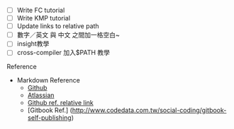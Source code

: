 - [ ] Write FC tutorial
- [ ] Write KMP tutorial
- [ ] Update links to relative path
- [ ] 數字／英文 與 中文 之間加一格空白~
- [ ] insight教學
- [ ] cross-compiler 加入$PATH 教學

Reference
* Markdown Reference
   * [Github](https://guides.github.com/features/mastering-markdown/)
   * [Atlassian](https://confluence.atlassian.com/stash/markdown-syntax-guide-312740094.html#Markdownsyntaxguide-Characterstyles)
   * [Github ref. relative link](https://help.github.com/articles/relative-links-in-readmes/)
   * [Gitbook Ref.] (http://www.codedata.com.tw/social-coding/gitbook-self-publishing)
